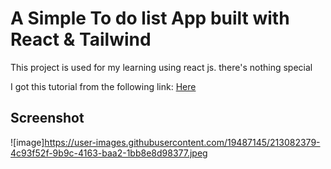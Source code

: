 # A Simple To do list App built with React & Tailwind

This project is used for my learning using react js. there's nothing special

I got this tutorial from the following link: [Here](https://www.youtube.com/watch?v=wruso7u1PcI&list=PLRKMmwY3-5MwC02nYlx4kgyNO0fRvPdDc&index=9)

## Screenshot

![image]https://user-images.githubusercontent.com/19487145/213082379-4c93f52f-9b9c-4163-baa2-1bb8e8d98377.jpeg
